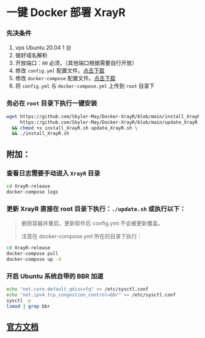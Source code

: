# 一键 Docker 部署 XrayR

### 先决条件

1. vps Ubuntu 20.04 1 台
2. 做好域名解析
3. 开放端口：`80` 必须，（其他端口根据需要自行开放）
4. 修改 `config.yml` 配置文件。[点击下载](https://github.com/Skyler-May/Docker-XrayR/blob/main/config.yml)
5. 修改 `docker-compose` 配置文件。[点击下载](https://github.com/Skyler-May/Docker-XrayR/blob/main/docker-compose.yml)
6. 将 `config.yml` 与 `docker-compose.yml` 上传到 `root` 目录下

### 务必在 `root` 目录下执行一键安装

```bash
wget https://github.com/Skyler-May/Docker-XrayR/blob/main/install_XrayR.sh \
     https://github.com/Skyler-May/Docker-XrayR/blob/main/update_XrayR.sh \
  && chmod +x install_XrayR.sh update_XrayR.sh \
  && ./install_XrayR.sh
```

## 附加：

### 查看日志需要手动进入 `XrayR` 目录

```bash
cd XrayR-release
docker-compose logs
```

### 更新 XrayR 直接在 root 目录下执行：`./update.sh` 或执行以下：

> 删除容器并重启，更新软件后 config.yml 不会被更新覆盖。
>
> 注意在 docker-compose.yml 所在的目录下执行：

```bash
cd XrayR-release
docker-compose pull
docker-compose up -d
```

### 开启 Ubuntu 系统自带的 BBR 加速

```bash
echo "net.core.default_qdisc=fq" >> /etc/sysctl.conf
echo "net.ipv4.tcp_congestion_control=bbr" >> /etc/sysctl.conf
sysctl -p
lsmod | grep bbr
```

## [官方文档](https://xrayr-project.github.io/XrayR-doc/xrayr-xia-zai-he-an-zhuang/install/docker.html)
